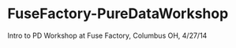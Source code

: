 FuseFactory-PureDataWorkshop
============================

Intro to PD Workshop at Fuse Factory, Columbus OH, 4/27/14
